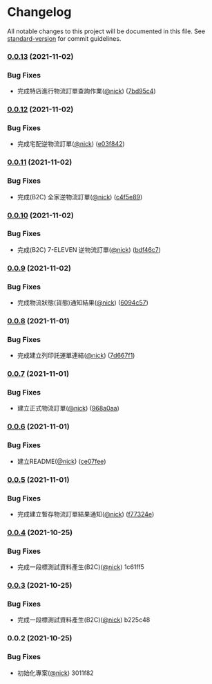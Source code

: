 # Changelog

All notable changes to this project will be documented in this file. See [standard-version](https://github.com/conventional-changelog/standard-version) for commit guidelines.

### [0.0.13](https://github.com/castion2293/ecpay-express/compare/v0.0.12...v0.0.13) (2021-11-02)


### Bug Fixes

* 完成特店進行物流訂單查詢作業([@nick](https://github.com/nick)) ([7bd95c4](https://github.com/castion2293/ecpay-express/commit/7bd95c41e0ebf8d53f1e0e21aa6cdaab5eec7ba5))

### [0.0.12](https://github.com/castion2293/ecpay-express/compare/v0.0.11...v0.0.12) (2021-11-02)


### Bug Fixes

* 完成宅配逆物流訂單([@nick](https://github.com/nick)) ([e03f842](https://github.com/castion2293/ecpay-express/commit/e03f84229c2e323e06fd87e9ffa1309c8a8ed0eb))

### [0.0.11](https://github.com/castion2293/ecpay-express/compare/v0.0.10...v0.0.11) (2021-11-02)


### Bug Fixes

* 完成(B2C) 全家逆物流訂單([@nick](https://github.com/nick)) ([c4f5e89](https://github.com/castion2293/ecpay-express/commit/c4f5e89793dfddfaf8af6aad2a4fe4cdfda93231))

### [0.0.10](https://github.com/castion2293/ecpay-express/compare/v0.0.9...v0.0.10) (2021-11-02)


### Bug Fixes

* 完成(B2C) 7-ELEVEN 逆物流訂單([@nick](https://github.com/nick)) ([bdf46c7](https://github.com/castion2293/ecpay-express/commit/bdf46c71c249452171175d857d12f53d176a0d97))

### [0.0.9](https://github.com/castion2293/ecpay-express/compare/v0.0.8...v0.0.9) (2021-11-02)


### Bug Fixes

* 完成物流狀態(貨態)通知結果([@nick](https://github.com/nick)) ([6094c57](https://github.com/castion2293/ecpay-express/commit/6094c5746acb00b4a843079a028cb417c2b457d5))

### [0.0.8](https://github.com/castion2293/ecpay-express/compare/v0.0.7...v0.0.8) (2021-11-01)


### Bug Fixes

* 完成建立列印託運單連結([@nick](https://github.com/nick)) ([7d667f1](https://github.com/castion2293/ecpay-express/commit/7d667f1a4864232279f96723b7c5416b475bd565))

### [0.0.7](https://github.com/castion2293/ecpay-express/compare/v0.0.6...v0.0.7) (2021-11-01)


### Bug Fixes

* 建立正式物流訂單([@nick](https://github.com/nick)) ([968a0aa](https://github.com/castion2293/ecpay-express/commit/968a0aa737a9e2e032db88218e72ee4050957d55))

### [0.0.6](https://github.com/castion2293/ecpay-express/compare/v0.0.5...v0.0.6) (2021-11-01)


### Bug Fixes

* 建立README([@nick](https://github.com/nick)) ([ce07fee](https://github.com/castion2293/ecpay-express/commit/ce07fee631fdc67ff7ec5c0afebf16e443e1f537))

### [0.0.5](https://github.com/castion2293/ecpay-express/compare/v0.0.4...v0.0.5) (2021-11-01)


### Bug Fixes

* 完成建立暫存物流訂單結果通知([@nick](https://github.com/nick)) ([f77324e](https://github.com/castion2293/ecpay-express/commit/f77324e08e976f2e0ef141f64b06e4d607e35bbf))

### [0.0.4](///compare/v0.0.3...v0.0.4) (2021-10-25)


### Bug Fixes

* 完成一段標測試資料產生(B2C)([@nick](undefined/nick)) 1c61ff5

### [0.0.3](///compare/v0.0.2...v0.0.3) (2021-10-25)


### Bug Fixes

* 完成一段標測試資料產生(B2C)([@nick](undefined/nick)) b225c48

### 0.0.2 (2021-10-25)


### Bug Fixes

* 初始化專案([@nick](undefined/nick)) 3011f82
